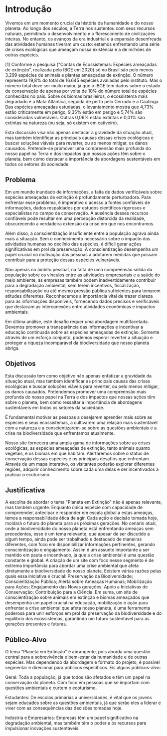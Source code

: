 # Introdução

Vivemos em um momento crucial da história da humanidade e do nosso planeta. Ao longo dos séculos, a Terra nos sustentou com seus recursos naturais, permitindo o desenvolvimento e o florescimento de civilizações inteiras. No entanto, os avanços da era industrial e a expansão desenfreada das atividades humanas tiveram um custo: estamos enfrentando uma série de crises ecológicas que ameaçam nossa existência e a de milhões de outras espécies.

[1] Conforme a pesquisa ("Contas de Ecossistemas: Espécies ameaçadas de extinção”, realizada pelo IBGE em 2020) só no Brasil são pelo menos 3.299 espécies de animais e plantas ameaçadas de extinção. O número representa 19,8% do total de 16.645 espécies avaliadas pelo instituto. Mas o número total deve ser muito maior, já que o IBGE tem dados sobre o estado de conservação de apenas por volta de 10% do número total de espécies conhecidas no país. Sobre os biomas brasileiros, o ecossistema mais degradado é a Mata Atlântica, seguida de perto pelo Cerrado e a Caatinga. Das espécies ameaçadas estudadas, o levantamento mostra que 4,73% estão criticamente em perigo, 9,35% estão em perigo e 5,74% são consideradas vulneráveis. Outras 0,06% estão extintas e 0,01% são extintas na natureza (ou seja, só existem em cativeiro).

Esta discussão visa não apenas destacar a gravidade da situação atual, mas também identificar as principais causas dessas crises ecológicas e buscar soluções viáveis para reverter, ou ao menos mitigar, os danos causados. Pretende-se promover uma compreensão mais profunda do nosso papel na Terra e dos impactos que nossas ações têm sobre o planeta, bem como destacar a importância de abordagens sustentáveis em todos os setores da sociedade. 

## Problema

Em um mundo inundado de informações, a falta de dados verificáveis sobre espécies ameaçadas de extinção é profundamente perturbadora. Para enfrentar esse problema, é imperativo o acesso a fontes confiáveis de informações, dados respaldados por estudos científicos rigorosos e especialistas no campo da conservação. A ausência desses recursos confiáveis pode resultar em uma percepção distorcida da realidade, obscurecendo a verdadeira extensão da crise em que nos encontramos.

Além disso, a conscientização insuficiente entre a população agrava ainda mais a situação. Sem o conhecimento necessário sobre o impacto das atividades humanas no declínio das espécies, é difícil gerar ações significativas em prol da preservação. A conscientização desempenha um papel crucial na motivação das pessoas a adotarem medidas que possam contribuir para a proteção dessas espécies vulneráveis. 

Não apenas no âmbito pessoal, na falta de uma compreensão sólida da população sobre os vínculos entre as atividades empresariais e a saúde do meio ambiente, as empresas também podem inadvertidamente contribuir para a degradação ambiental, sem terem incentivos, fiscalização, responsabilização ou até mesmo pressão pública suficientes para tomarem atitudes diferentes. Reconhecemos a importância vital de trazer clareza para as informações disponíveis, fornecendo dados precisos e verificáveis que destacam as interconexões entre atividades econômicas e impactos ambientais.

Em última análise, este desafio requer uma abordagem multifacetada. Devemos promover a transparência das informações e incentivar a educação continuada sobre as espécies ameaçadas de extinção. Somente através de um esforço conjunto, podemos esperar reverter a situação e proteger a riqueza incomparável da biodiversidade que nosso planeta abriga.

## Objetivos

Esta discussão tem como objetivo não apenas enfatizar a gravidade da situação atual, mas também identificar as principais causas das crises ecológicas e buscar soluções viáveis para reverter, ou pelo menos mitigar, os danos causados. Pretendemos promover uma compreensão mais profunda do nosso papel na Terra e dos impactos que nossas ações têm sobre o planeta, bem como ressaltar a importância de abordagens sustentáveis em todos os setores da sociedade.

É fundamental motivar as pessoas a desejarem aprender mais sobre as espécies e seus ecossistemas, a cultivarem uma relação mais sustentável com a natureza e a conscientizarem-se sobre as questões ambientais e a crise na biodiversidade que enfrentamos atualmente.

Nosso site fornecerá uma ampla gama de informações sobre as crises ecológicas, as espécies ameaçadas de extinção, tanto animais quanto vegetais, e os biomas em que habitam. Alertaremos sobre o status de conservação dessas espécies e os principais desafios que enfrentam. Através de um mapa interativo, os visitantes poderão explorar diferentes regiões, adquirir conhecimento sobre cada uma delas e ser incentivados a praticar o ecoturismo.

## Justificativa

A escolha de abordar o tema "Planeta em Extinção" não é apenas relevante, mas também urgente. Enquanto única espécie com capacidade de compreender, antecipar e responder em escala global a estas ameaças, temos a responsabilidade ética de agir. Cada ação e decisão tomada hoje, moldará o futuro do planeta para as próximas gerações. No cenário atual, onde a biodiversidade do nosso planeta está enfrentando ameaças sem precedentes, esse é um tema relevante, que apesar de ser discutido a algum tempo, ainda pode ser trabalhado e destacado de maneiras diferentes, com foco em disponibilizar informações pertinentes, gerando conscientização e engajamento. Assim é um assunto importante a ser mantido em pauta e incentivado, já que a crise ambiental é uma questão constante e global. 
A criação de um site com foco nesse segmento é de extrema importância para abordar uma crise ambiental que afeta diretamente a biodiversidade do nosso planeta. Existem várias razões pelas quais essa iniciativa é crucial: Preservação da Biodiversidade; Conscientização Pública; Alerta sobre Ameaças Humanas; Mobilização para Ações; Engajamento das Novas gerações; Apoio a Iniciativas de Conservação; Contribuição para a Ciência.
Em suma, um site de conscientização sobre animais em extinção e biomas ameaçados que desempenha um papel crucial na educação, mobilização e ação para enfrentar a crise ambiental que afeta nosso planeta, é uma ferramenta poderosa para unir esforços em prol da preservação da biodiversidade e do equilíbrio dos ecossistemas, garantindo um futuro sustentável para as gerações presentes e futuras.

## Público-Alvo


O tema "Planeta em Extinção" é abrangente, pois aborda uma questão central para a sobrevivência e bem-estar da humanidade e de outras espécies. Mas dependendo da abordagem e formato do projeto, é possível segmentar e direcionar para públicos específicos. Eis alguns públicos-alvo:

Geral: Toda a população, já que todos são afetados e têm um papel na conservação do planeta. Com foco em pessoas que se importam com questões ambientais e curtem o ecoturismo. 

Estudantes: De escolas primárias a universidades, é vital que os jovens sejam educados sobre as questões ambientais, já que serão eles a liderar e viver com as consequências das decisões tomadas hoje.

Indústria e Empresários: Empresas têm um papel significativo na degradação ambiental, mas também têm o poder e os recursos para impulsionar inovações sustentáveis.
